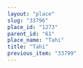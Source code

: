 ```yaml
---
layout: "place"
slug: "33796"
place_id: "1273"
parent_id: "61"
place_name: "Tahi"
title: "Tahi"
previous_item: "33799"
---
```

